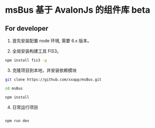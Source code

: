 # msBus 基于 AvalonJs 的组件库 beta

## For developer

1. 首先安装配置 node 环境, 需要 6.x 版本。

2. 全局安装构建工具 FIS3。
  ``` bash
  npm install fis3 -g
  ```
3. 克隆项目到本地，并安装依赖模块
  ``` bash
  git clone https://github.com/xxapp/msBus.git
  
  cd msBus
  
  npm install
  ```
4. 日常运行项目
  ``` bash
  
  npm run dev
  ```
